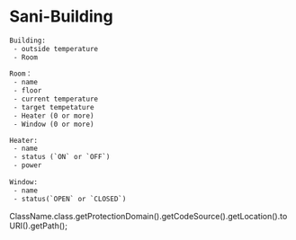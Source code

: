 # Sani-Building



```tex
Building:
 - outside temperature
 - Room 
 
Room：
 - name
 - floor
 - current temperature
 - target tempetature
 - Heater (0 or more)
 - Window (0 or more)

Heater:
 - name
 - status (`ON` or `OFF`)
 - power
 
Window:
 - name
 - status(`OPEN` or `CLOSED`)
```





ClassName.class.getProtectionDomain().getCodeSource().getLocation().toURI().getPath();
